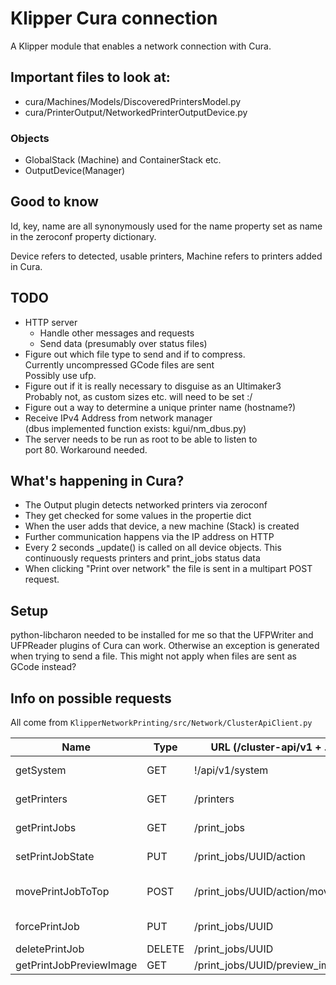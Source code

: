 # Klipper Cura connection

A Klipper module that enables a network connection with Cura.

## Important files to look at:

* cura/Machines/Models/DiscoveredPrintersModel.py
* cura/PrinterOutput/NetworkedPrinterOutputDevice.py

### Objects

* GlobalStack (Machine) and ContainerStack etc.
* OutputDevice(Manager)

## Good to know

Id, key, name are all synonymously used for the name property
set as name in the zeroconf property dictionary.

Device refers to detected, usable printers, Machine refers
to printers added in Cura.

## TODO

* HTTP server
    * Handle other messages and requests
    * Send data (presumably over status files)
* Figure out which file type to send and if to compress.  
    Currently uncompressed GCode files are sent  
    Possibly use ufp.
* Figure out if it is really necessary to disguise as an Ultimaker3  
    Probably not, as custom sizes etc. will need to be set :/
* Figure out a way to determine a unique printer name (hostname?)
* Receive IPv4 Address from network manager  
    (dbus implemented function exists: kgui/nm\_dbus.py)
* The server needs to be run as root to be able to listen to  
    port 80. Workaround needed.

## What's happening in Cura?

* The Output plugin detects networked printers via zeroconf
* They get checked for some values in the propertie dict
* When the user adds that device, a new machine (Stack) is created
* Further communication happens via the IP address on HTTP
* Every 2 seconds \_update() is called on all device objects.
    This continuously requests printers and print_jobs status data
* When clicking "Print over network" the file is sent in a multipart POST request.

## Setup

python-libcharon needed to be installed for me so that the
UFPWriter and UFPReader plugins of Cura can work. Otherwise
an exception is generated when trying to send a file.
This might not apply when files are sent as GCode instead?

## Info on possible requests

All come from `KlipperNetworkPrinting/src/Network/ClusterApiClient.py`

|Name                   |Type   |URL (/cluster-api/v1 + .)      |Data                           |Notes
|-----------------------|-------|-------------------------------|-------------------------------|-----------------------
|getSystem              |GET    |!/api/v1/system                |                               |For manual connection
|getPrinters            |GET    |/printers                      |                               |Periodically requested
|getPrintJobs           |GET    |/print\_jobs                   |                               |Periodically requested
|setPrintJobState       |PUT    |/print\_jobs/UUID/action       |("pause", "print", "abort")    |
|movePrintJobToTop      |POST   |/print\_jobs/UUID/action/move  |json{"to\_position": 0, "list": "queued"}|
|forcePrintJob          |PUT    |/print\_jobs/UUID              |json{"force": True}            |
|deletePrintJob         |DELETE |/print\_jobs/UUID              |                               |
|getPrintJobPreviewImage|GET    |/print\_jobs/UUID/preview\_image|                              |
